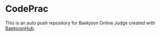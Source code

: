 # CodePrac
This is an auto push repository for Baekjoon Online Judge created with [BaekjoonHub](https://github.com/BaekjoonHub/BaekjoonHub).
